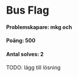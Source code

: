 # Bus Flag
#### Problemskapare: mkg och 
#### Poäng: 500
#### Antal solves: 2


TODO: lägg till lösning
